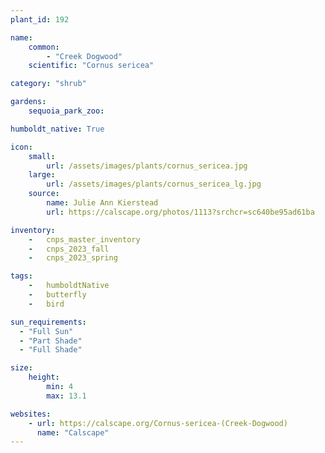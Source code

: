 ```yaml
---
plant_id: 192 

name: 
    common:  
        - "Creek Dogwood" 
    scientific: "Cornus sericea" 

category: "shrub"

gardens: 
    sequoia_park_zoo:

humboldt_native: True

icon: 
    small: 
        url: /assets/images/plants/cornus_sericea.jpg 
    large: 
        url: /assets/images/plants/cornus_sericea_lg.jpg 
    source: 
        name: Julie Ann Kierstead 
        url: https://calscape.org/photos/1113?srchcr=sc640be95ad61ba 

inventory: 
    -   cnps_master_inventory
    -   cnps_2023_fall
    -   cnps_2023_spring

tags:  
    -   humboldtNative
    -   butterfly
    -   bird

sun_requirements:
  - "Full Sun"
  - "Part Shade"
  - "Full Shade"

size:
    height: 
        min: 4
        max: 13.1

websites:
    - url: https://calscape.org/Cornus-sericea-(Creek-Dogwood) 
      name: "Calscape"
---
```

